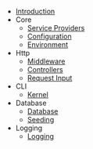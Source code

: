 - [Introduction](/)
- Core
  - [Service Providers](core/serviceproviders.md)
  - [Configuration](core/configuration.md)
  - [Environment](core/environment.md)
- Http
  - [Middleware](http/middleware.md)
  - [Controllers](http/controllers.md)
  - [Request Input](http/requestinput.md)
- CLI
  - [Kernel](cli/kernel.md)
- Database
  - [Database](database/database.md)
  - [Seeding](database/seeding.md)
- Logging
  - [Logging](logging/logging.md)
